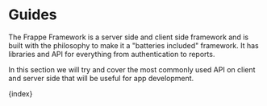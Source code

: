 <!-- add-breadcrumbs -->
# Guides

The Frappe Framework is a server side and client side framework and is built with the philosophy to make it a "batteries included" framework. It has libraries and API for everything from authentication to reports.

In this section we will try and cover the most commonly used API on client and server side that will be useful for app development.

{index}
